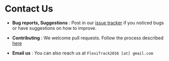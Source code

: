 # Contact Us

* **Bug reports, Suggestions** : Post in our [issue tracker](https://github.com/CS2103AUG2016-F09-C3/main/issues)
  if you noticed bugs or have suggestions on how to improve.

* **Contributing** : We welcome pull requests. Follow the process described [here](https://github.com/oss-generic/process)

* **Email us** : You can also reach us at `FlexiTrack2016 [at] gmail.com`
